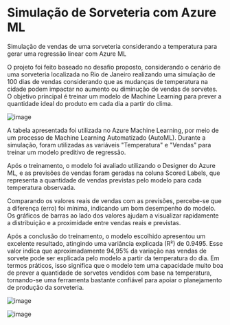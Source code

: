 # Simulação de Sorveteria com Azure ML
Simulação de vendas de uma sorveteria considerando a temperatura para gerar uma regressão linear com Azure ML

O projeto foi feito baseado no desafio proposto, considerando o cenário de uma sorveteria localizada no Rio de Janeiro realizando uma simulação de 100 dias de vendas considerando que as mudanças de temperatura na cidade podem impactar no aumento ou diminução de vendas de sorvetes. O objetivo principal é treinar um modelo de Machine Learning para prever a quantidade ideal do produto em cada dia a partir do clima.

![image](https://github.com/user-attachments/assets/e3a000b7-a055-4b86-9d95-dd1b9cc27294)

A tabela apresentada foi utilizada no Azure Machine Learning, por meio de um processo de Machine Learning Automatizado (AutoML). Durante a simulação, foram utilizadas as variáveis "Temperatura" e "Vendas" para treinar um modelo preditivo de regressão.

Após o treinamento, o modelo foi avaliado utilizando o Designer do Azure ML, e as previsões de vendas foram geradas na coluna Scored Labels, que representa a quantidade de vendas previstas pelo modelo para cada temperatura observada.

Comparando os valores reais de vendas com as previsões, percebe-se que a diferença (erro) foi mínima, indicando um bom desempenho do modelo. Os gráficos de barras ao lado dos valores ajudam a visualizar rapidamente a distribuição e a proximidade entre vendas reais e previstas.

Após a conclusão do treinamento, o modelo escolhido apresentou um excelente resultado, atingindo uma variância explicada (R²) de 0.9495. Esse valor indica que aproximadamente 94,95% da variação nas vendas de sorvete pode ser explicada pelo modelo a partir da temperatura do dia. Em termos práticos, isso significa que o modelo tem uma capacidade muito boa de prever a quantidade de sorvetes vendidos com base na temperatura, tornando-se uma ferramenta bastante confiável para apoiar o planejamento de produção da sorveteria.

![image](https://github.com/user-attachments/assets/e5e2d70f-6e62-4911-a74d-7d71df390708)

![image](https://github.com/user-attachments/assets/83594610-ad14-443c-9f67-ff8553c1d326)
